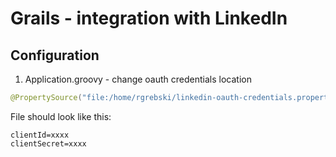# Grails - integration with LinkedIn

## Configuration
1) Application.groovy - change oauth credentials location
```java
@PropertySource("file:/home/rgrebski/linkedin-oauth-credentials.properties")
```

File should look like this:
```
clientId=xxxx
clientSecret=xxxx
```
